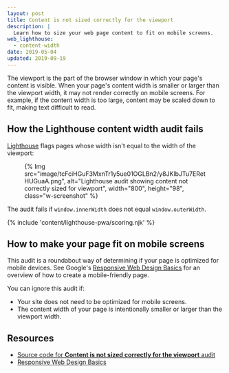 ```yaml
---
layout: post
title: Content is not sized correctly for the viewport
description: |
  Learn how to size your web page content to fit on mobile screens.
web_lighthouse:
  - content-width
date: 2019-05-04
updated: 2019-09-19
---
```


The viewport is the part of the browser window
in which your page's content is visible.
When your page's content width is smaller or larger than the viewport width,
it may not render correctly on mobile screens.
For example, if the content width is too large,
content may be scaled down to fit, making text difficult to read.

## How the Lighthouse content width audit fails

[Lighthouse](https://developers.google.com/web/tools/lighthouse/)
flags pages whose width isn't equal to the width of the viewport:

<figure class="w-figure">
  {% Img src="image/tcFciHGuF3MxnTr1y5ue01OGLBn2/y8JKlbJTu7ERetHUGuaA.png", alt="Lighthouse audit showing content not correctly sized for viewport", width="800", height="98", class="w-screenshot" %}
</figure>

The audit fails if `window.innerWidth` does not equal `window.outerWidth`.

{% include 'content/lighthouse-pwa/scoring.njk' %}

## How to make your page fit on mobile screens

This audit is a roundabout way of determining
if your page is optimized for mobile devices.
See Google's
[Responsive Web Design Basics](https://developers.google.com/web/fundamentals/design-and-ux/responsive/)
for an overview of how to create a mobile-friendly page.

You can ignore this audit if:

- Your site does not need to be optimized for mobile screens.
- The content width of your page is intentionally smaller or larger than the
  viewport width.

## Resources

- [Source code for **Content is not sized correctly for the viewport** audit](https://github.com/GoogleChrome/lighthouse/blob/master/lighthouse-core/audits/content-width.js)
- [Responsive Web Design Basics](https://developers.google.com/web/fundamentals/design-and-ux/responsive/)
